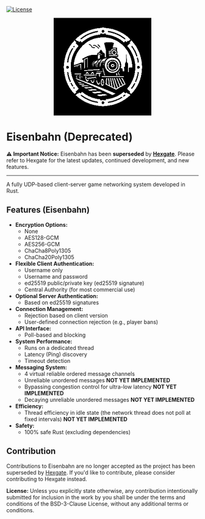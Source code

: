 [![License](https://img.shields.io/badge/License-BSD%203--Clause-blue.svg)](https://opensource.org/licenses/BSD-3-Clause)

<p align="center">
    <img src="logo.png" alt="Logo" align="center">
</p>

# Eisenbahn (Deprecated)

**⚠️ Important Notice:** Eisenbahn has been **superseded** by [**Hexgate**](https://github.com/alexdesander/hexgate). Please refer to Hexgate for the latest updates, continued development, and new features.

----

A fully UDP-based client-server game networking system developed in Rust.

## Features (Eisenbahn)

- **Encryption Options:**
  - None
  - AES128-GCM
  - AES256-GCM
  - ChaCha8Poly1305
  - ChaCha20Poly1305
- **Flexible Client Authentication:**
  - Username only
  - Username and password
  - ed25519 public/private key (ed25519 signature)
  - Central Authority (for most commercial use)
- **Optional Server Authentication:**
  - Based on ed25519 signatures
- **Connection Management:**
  - Rejection based on client version
  - User-defined connection rejection (e.g., player bans)
- **API Interface:**
  - Poll-based and blocking
- **System Performance:**
  - Runs on a dedicated thread
  - Latency (Ping) discovery
  - Timeout detection
- **Messaging System:**
  - 4 virtual reliable ordered message channels
  - Unreliable unordered messages **NOT YET IMPLEMENTED**
  - Bypassing congestion control for ultra-low latency **NOT YET IMPLEMENTED**
  - Decaying unreliable unordered messages **NOT YET IMPLEMENTED**
- **Efficiency:**
  - Thread efficiency in idle state (the network thread does not poll at fixed intervals) **NOT YET IMPLEMENTED**
- **Safety:**
  - 100% safe Rust (excluding dependencies)

## Contribution

Contributions to Eisenbahn are no longer accepted as the project has been superseded by [Hexgate](https://github.com/alexdesander/hexgate). If you'd like to contribute, please consider contributing to Hexgate instead.

**License:** Unless you explicitly state otherwise, any contribution intentionally submitted for inclusion in the work by you shall be under the terms and conditions of the BSD-3-Clause License, without any additional terms or conditions.

